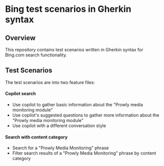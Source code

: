 # Bing test scenarios in Gherkin syntax

## Overview
This repository contains test scenarios written in Gherkin syntax for Bing.com search functionality.

## Test Scenarios
The test scenarios are into two feature files:

#### Copilot search
* Use copilot to gather basic information about the "Prowly media monitoring module"
* Use copilot's suggested questions to gather more information about the "Prowly media monitoring module"
* Use copilot with a different conversation style

#### Search with content category
* Search for a "Prowly Media Monitoring" phrase
* Filter search results of a "Prowly Media Monitoring" phrase by content category
